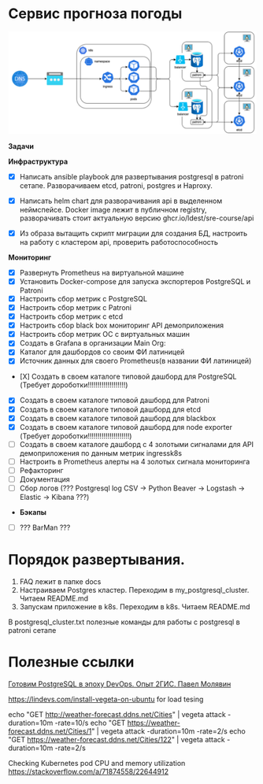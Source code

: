 # Сервис прогноза погоды 

![img.png](docs/img.png)

**Задачи**

**Инфраструктура** 
- [X] Написать ansible playbook для развертывания postgresql в patroni сетапе.
    Разворачиваем etcd, patroni, postgres и Haproxy.
- [X] Написать helm chart для разворачивания api в выделенном неймспейсе. Docker image лежит в публичном registry, разворачивать стоит актуальную версию ghcr.io/ldest/sre-course/api

- [X] Из образа вытащить скрипт миграции для создания БД, настроить на работу с кластером api, проверить работоспособность

**Мониторинг** 
- [X] Развернуть Prometheus на виртуальной машине
- [X] Установить Docker-compose для запуска экспортеров PostgreSQL и Patroni
- [X] Настроить сбор метрик с PostgreSQL
- [X] Настроить сбор метрик с Patroni
- [X] Настроить сбор метрик с etcd
- [X] Настроить сбор black box мониторинг API демоприложения
- [X] Настроить сбор метрик ОС с виртуальных машин
- [X] Создать в Grafana в организации Main Org:
- [X] Каталог для дашбордов со своим ФИ латиницей
- [X] Источник данных для своего Prometheus(в названии ФИ латиницей)
- [Х] Создать в своем каталоге типовой дашборд для PostgreSQL (Требует дороботки!!!!!!!!!!!!!!!!!!!)
- [X] Создать в своем каталоге типовой дашборд для Patroni
- [X] Создать в своем каталоге типовой дашборд для etcd
- [X] Создать в своем каталоге типовой дашборд для blackbox 
- [X] Создать в своем каталоге типовой дашборд для node exporter (Требует дороботки!!!!!!!!!!!!!!!!!!!!!)
- [ ] Создать в своем каталоге дашборд с 4 золотыми сигналами для API демоприложения по данным метрик ingressk8s
- [ ] Настроить в Prometheus алерты на 4 золотых сигнала мониторинга
- [ ] Рефакторинг
- [ ] Документация
- [ ] Сбор логов (??? Postgresql log CSV -> Python Beaver -> Logstash -> Elastic -> Kibana ???)

- **Бэкапы** 
- [ ] ??? BarMan ???
 

# Порядок развертывания. 
1. FAQ лежит в папке docs
2. Настраиваем Postgres кластер. Переходим в my_postgresql_cluster. Читаем README.md
3. Запускам приложение в k8s. Переходим в k8s. Читаем README.md

В postgresql_cluster.txt полезные команды для работы с postgresql в patroni сетапе


# Полезные ссылки
[Готовим PostgreSQL в эпоху DevOps. Опыт 2ГИС. Павел Молявин](https://habr.com/ru/articles/509926/) 

https://lindevs.com/install-vegeta-on-ubuntu for load tesing 


echo "GET http://weather-forecast.ddns.net/Cities" | vegeta attack -duration=10m -rate=10/s 
echo "GET https://weather-forecast.ddns.net/Cities/1" | vegeta attack -duration=10m -rate=2/s 
echo "GET https://weather-forecast.ddns.net/Cities/122" | vegeta attack -duration=10m -rate=2/s 


Checking Kubernetes pod CPU and memory utilization
https://stackoverflow.com/a/71874558/22644912